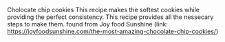 Cholocate chip cookies
This recipe makes the softest cookies while providing the perfect consistency. This recipe provides all the nessecary steps to make them. found from Joy food Sunshine (link: https://joyfoodsunshine.com/the-most-amazing-chocolate-chip-cookies/)
